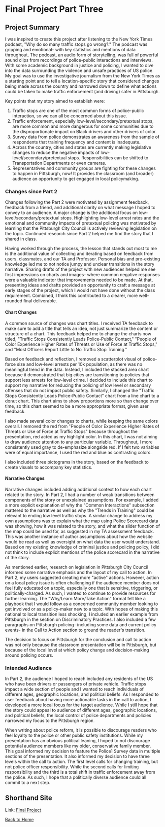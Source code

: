 # Final Project Part Three 

## Project Summary

I was inspired to create this project after listening to the New York Times podcast, "Why do so many traffic stops go wrong?." The podcast was gripping and emotional- with key statistics and mentions of data throughout. The podcast, an audio form of storytelling, was full of powerful sound clips from recordings of police-public interactions and interviews. With some academic background in justice and policing, I wanted to dive into the data surrounding the violence and unsafe practices of US police. My goal was to use the investigative journalism from the New York Times as a starting point and to tell a location-specific story that considered changes being made across the country and narrowed down to define what actions could be taken to make traffic enforcement (and driving) safer in Pittsburgh. 

Key points that my story aimed to establish were:  
1. Traffic stops are one of the most common forms of police-public interaction, so we can all be concerned about this issue. 
2. Traffic enforcement, especially low-level/secondary/pretextual stops, are more common and more dangerous for some communities due to the disproportionate impact on Black drivers and other drivers of color. 
3. Survey data from police demonstrates an awareness from the sample of respondents that training frequency and content is inadequate. 
4. Across the country, cities and states are currently making legislative changes to reduce the negative impacts of low-level/secondary/pretextual stops. Responsibilities can be shifted to Transportation Departments or even cameras.  
5. Representatives and community groups are fighting for these changes to happen in Pittsburgh, now! It provides the classroom (and broader) audience an opportunity to get engaged in local policymaking. 

### Changes since Part 2

Changes following the Part 2 were motivated by assignment feedback, feedback from a friend, and additional clarity on what message I hoped to convey to an audience. A major change is the additional focus on low-level/secondary/pretextual stops. Highlighting low-level arrest rates and the emotional and community impacts of pretextual policing was motivated by learning that the Pittsburgh City Council is actively reviewing legislation on the topic. Continued research since Part 2 helped me find the story that I shared in class. 

Having worked through the process, the lesson that stands out most to me is the additional value of collecting and iterating based on feedback from users, classmates, and our TA and Professor. Personal bias and pre-existing knowledge led me to not notice jumpy and unclear transitions in the story narrative. Sharing drafts of the project with new audiences helped me see first impressions on charts and images- where common negative responses were a valuable indicator that improvements needed to be made. At that, presenting ideas and drafts provided an opportunity to craft a message at early stages of the project, which I would not have done without the class requirement. Combined, I think this contributed to a clearer, more well-rounded final deliverable. 

#### Chart Changes 

A common source of changes was chart titles. I received TA feedback to make sure to add a title that tells an idea, not just summarize the content or structure of a chart. This feedback helped me to change the charts now titled, "Traffic Stops Consistently Leads Police-Public Contact," "People of Color Experience Higher Rates of Threats or Use of Force at Traffic Stops," and "Most Officers Report Little to No Traffic Stop Training." 

Based on feedback and reflection, I removed a scatterplot visual of police-force size and low-level arrests per 10k population, as there was no meaningful trend in the data. Instead, I included the stacked area chart because it demonstrated that big cities are transitioning to policies that support less arrests for low-level crime. I decided to include this chart to support my narrative for reducing the policing of low level or secondary offenses that do not impact public safety. Similarly, I changed the "Traffic Stops Consistently Leads Police-Public Contact" chart from a line chart to a donut chart. This chart aims to show proportions more so than change over time, so this chart seemed to be a more appropriate format, given user feedback. 

I also made several color changes to charts, while keeping the same colors overall. I removed the red from "People of Color Experience Higher Rates of Threats or Use of Force at Traffic Stops" because throughout the presentation, red acted as my highlight color. In this chart, I was not aiming to draw audience attention to any particular variable. Throughout, I more consistently used gray to de-emphasize alongside red. If I felt two variables were of equal importance, I used the red and blue as contrasting colors. 

I also included three pictograms in the story, based on the feedback to create visuals to accompany key statistics. 

#### Narrative Changes 

Narrative changes included adding additional context to how each chart related to the story. In Part 2, I had a number of weak transitions between components of the story or unexplained assumptions. For example, I added a more explicit explanation of why the "Common Interactions" subsection mattered to the narrative as well as why the "Trends in Training" could be relevant to ending low level traffic stops. A similar change to address my own assumptions was to explain what the map using Police Scorecard data was showing, how it was related to the story, and what the slider function of the map could be used for, as suggested in my TA assessment feedback. This was another instance of author assumptions about how the website would be read as well as oversight on what data the user would understand. Based on my existing knowledge of criminal justice and policing policy, I did not think to include explicit mentions of the police scorecard in the narrative of the story. 

As mentioned earlier, research on legislation in Pittsburgh City Council informed some narrative emphasis and the layout of my call to action. In Part 2, my users suggested creating more "active" actions. However, action on a local policy issue is often challenging if the audience member does not feel fully educated on a topic, especially one that is sensitive, triggering, or politically-charged. As such, I wanted to continue to provide resources for further learning. The "Why/Learn More/Take Action" format felt like a playbook that I would follow as a concerned community member looking to get involved or as a policy-maker new to a topic. With hopes of making this national to local transition less shocking, I included an earlier example from Pittsburgh in the section on Discriminatory Practices. I also included a few paragraphs on Pittsburgh policing- including some data and current policy events- in the Call to Action section to ground the reader's transition. 

The decision to focus on Pittsburgh for the conclusion and call to action was not only because the classroom presentation will be in Pittsburgh, but because of the local level at which policy change and decision-making around policing occurs. 

### Intended Audience 

In Part 2, the audience I hoped to reach included any residents of the US who have been drivers or passengers of private vehicle. Traffic stops impact a wide section of people and I wanted to reach individuals of different ages, geographic locations, and political beliefs. As I responded to user feedback about having more actionable tasks in the call to action, I developed a more local focus for the target audience. While I still hope that the story could appeal to audience of different ages, geographic locations, and political beliefs, the local control of police departments and policies narrowed my focus to the Pittsburgh region. 

When writing about police reform, it is possible to discourage readers who feel loyalty to the police or other public safety institutions. While my presentation has an obvious political leaning, I hoped to not discourage potential audience members like my older, conservative family member. This goal informed my decision to feature the Police1 Survey data in multiple sections of the presentation. It also informed my decision to have three levels within the call to action. The first level calls for changing training, but not police officer responsibility. While the second calls for limiting responsibility and the third is a total shift in traffic enforcement away from the police. As such, I hope that a politically diverse audience could all commit to a next step.  

## Shorthand Site

Link:
[Final Project](https://carnegiemellon.shorthandstories.com/an-end-to-low-level-traffic-stops/index.html#group-section-Trends-in-Training-dKnz1QbrYI)


<script src="https://carnegiemellon.shorthandstories.com/an-end-to-low-level-traffic-stops/embed.js"></script>

[Back to Home](README.md)
